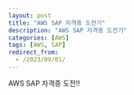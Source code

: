 ```yaml
---
layout: post
title: "AWS SAP 자격증 도전기"
description: "AWS SAP 자격증 도전기"
categories: [AWS]
tags: [AWS, SAP]
redirect_from:
  - /2023/09/01/
---
```


AWS SAP 자격증 도전!!


